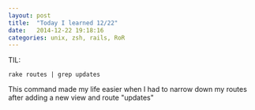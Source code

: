 ```yaml
---
layout: post
title:  "Today I learned 12/22"
date:   2014-12-22 19:18:16
categories: unix, zsh, rails, RoR
---
```


TIL:

	rake routes | grep updates

This command made my life easier when I had to narrow down my routes after adding a new view and route "updates"